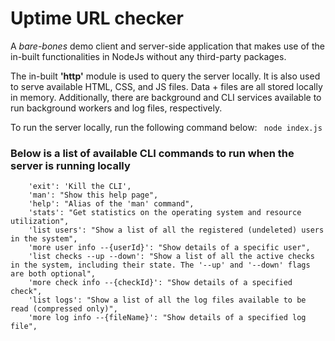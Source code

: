 # Uptime URL checker 


A _bare-bones_ demo client and server-side application that makes use of the in-built functionalities in NodeJs without any third-party packages.

The in-built **'http'** module is used to query the server locally. It is also used to serve available HTML, CSS, and JS files. Data + files are all stored locally in memory. Additionally, there are background and CLI services available to run background workers and log files, respectively.

To run the server locally, run the following command below:
``` node index.js```

### Below is a list of available CLI commands to run when the server is running locally

```
    'exit': 'Kill the CLI',
    'man': "Show this help page",
    'help': "Alias of the 'man' command",
    'stats': "Get statistics on the operating system and resource utilization",
    'list users': "Show a list of all the registered (undeleted) users in the system",
    'more user info --{userId}': "Show details of a specific user",
    'list checks --up --down': "Show a list of all the active checks in the system, including their state. The '--up' and '--down' flags are both optional",
    'more check info --{checkId}': "Show details of a specified check",
    'list logs': "Show a list of all the log files available to be read (compressed only)",
    'more log info --{fileName}': "Show details of a specified log file",
```
